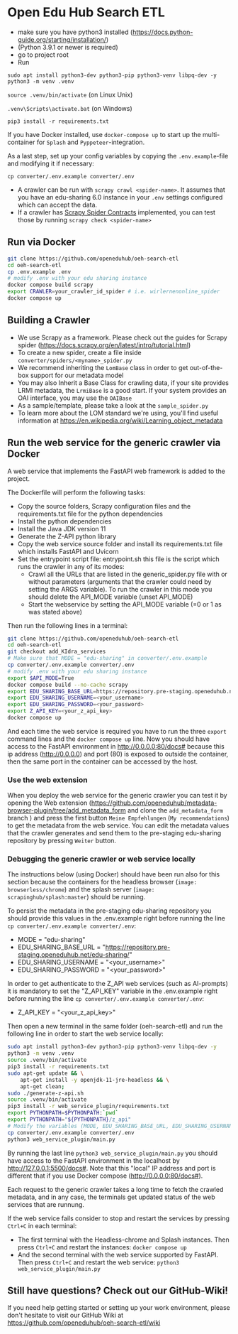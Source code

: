 # Open Edu Hub Search ETL

- make sure you have python3 installed (<https://docs.python-guide.org/starting/installation/>)
- (Python 3.9.1 or newer is required)
- go to project root
- Run
```
sudo apt install python3-dev python3-pip python3-venv libpq-dev -y
python3 -m venv .venv
```

`source .venv/bin/activate` (on Linux Unix)

`.venv\Scripts\activate.bat` (on Windows)

`pip3 install -r requirements.txt`

If you have Docker installed, use `docker-compose up` to start up the multi-container for `Splash` and `Pyppeteer`-integration. 

As a last step, set up your config variables by copying the `.env.example`-file and modifying it if necessary: 

`cp converter/.env.example converter/.env`

- A crawler can be run with `scrapy crawl <spider-name>`. It assumes that you have an edu-sharing 6.0 instance in your `.env` settings configured which can accept the data.
- If a crawler has [Scrapy Spider Contracts](https://docs.scrapy.org/en/latest/topics/contracts.html#spiders-contracts) implemented, you can test those by running `scrapy check <spider-name>`


## Run via Docker
```bash
git clone https://github.com/openeduhub/oeh-search-etl
cd oeh-search-etl
cp .env.example .env
# modify .env with your edu sharing instance
docker compose build scrapy
export CRAWLER=your_crawler_id_spider # i.e. wirlernenonline_spider
docker compose up
```

## Building a Crawler

- We use Scrapy as a framework. Please check out the guides for Scrapy spider (https://docs.scrapy.org/en/latest/intro/tutorial.html)
- To create a new spider, create a file inside `converter/spiders/<myname>_spider.py`
- We recommend inheriting the `LomBase` class in order to get out-of-the-box support for our metadata model
- You may also Inherit a Base Class for crawling data, if your site provides LRMI metadata, the `LrmiBase` is a good start. If your system provides an OAI interface, you may use the `OAIBase`
- As a sample/template, please take a look at the `sample_spider.py`
- To learn more about the LOM standard we're using, you'll find useful information at https://en.wikipedia.org/wiki/Learning_object_metadata

## Run the web service for the generic crawler via Docker

A web service that implements the FastAPI web framework is added to the project.

The Dockerfile will perform the following tasks:
- Copy the source folders, Scrapy configuration files and the requirements.txt file for the python dependencies
- Install the python dependencies
- Install the Java JDK version 11 
- Generate the Z-API python library
- Copy the web service source folder and install its requirements.txt file which installs FastAPI and Uvicorn
- Set the entrypoint script file: entrypoint.sh this file is the script which runs the crawler in any of its modes:
    - Crawl all the URLs that are listed in the generic_spider.py file with or without parameters (arguments that the crawler could need by setting the ARGS variable). To run the crawler in this mode you should delete the API_MODE variable (unset API_MODE)
    - Start the webservice by setting the API_MODE variable (=0 or 1 as was stated above)


Then run the following lines in a terminal:

```bash
git clone https://github.com/openeduhub/oeh-search-etl
cd oeh-search-etl
git checkout add_KIdra_services
# Make sure that MODE = "edu-sharing" in converter/.env.example
cp converter/.env.example converter/.env
# modify .env with your edu sharing instance
export $API_MODE=True
docker compose build --no-cache scrapy
export EDU_SHARING_BASE_URL=https://repository.pre-staging.openeduhub.net/edu-sharing/
export EDU_SHARING_USERNAME=<your_username>
export EDU_SHARING_PASSWORD=<your_password>
export Z_API_KEY=<your_z_api_key>
docker compose up
```
And each time the web service is required you have to run the three `export` command lines and the `docker compose up` line. Now you should have access to the FastAPI environment in http://0.0.0.0:80/docs# because this ip address (http://0.0.0.0) and port (80) is exposed to outside the container, then the same port in the container can be accessed by the host.

### Use the web extension

When you deploy the web service for the generic crawler you can test it by opening the Web extension (https://github.com/openeduhub/metadata-browser-plugin/tree/add_metadata_form and clone the `add_metadata_form` branch ) and press the first button `Meine Empfehlungen` (`My recommendations`) to get the metadata from the web service. You can edit the metadata values that the crawler generates and send them to the pre-staging edu-sharing repository by pressing `Weiter` button.


### Debugging the generic crawler or web service locally

The instructions below (using Docker) should have been run also for this section because the containers for the headless browser (`image: browserless/chrome`) and the splash server (`image: scrapinghub/splash:master`) should be running.

To persist the metadata in the pre-staging edu-sharing repository you should provide this values in the .env.example right before running the line `cp converter/.env.example converter/.env`:
- MODE = "edu-sharing"
- EDU_SHARING_BASE_URL = "https://repository.pre-staging.openeduhub.net/edu-sharing/"
- EDU_SHARING_USERNAME = "<your_username>"
- EDU_SHARING_PASSWORD = "<your_password>"

In order to get authenticate to the Z_API web services (such as AI-prompts) it is mandatory to set the "Z_API_KEY" variable in the .env.example right before running the line `cp converter/.env.example converter/.env`:
- Z_API_KEY = "<your_z_api_key>"

Then open a new terminal in the same folder (oeh-search-etl) and run the following line in order to start the web service locally:
```bash
sudo apt install python3-dev python3-pip python3-venv libpq-dev -y
python3 -m venv .venv
source .venv/bin/activate
pip3 install -r requirements.txt
sudo apt-get update && \
    apt-get install -y openjdk-11-jre-headless && \
    apt-get clean;
sudo ./generate-z-api.sh
source .venv/bin/activate
pip3 install -r web_service_plugin/requirements.txt
export PYTHONPATH=$PYTHONPATH:`pwd`
export PYTHONPATH="${PYTHONPATH}/z_api"
# Modify the variables (MODE, EDU_SHARING_BASE_URL, EDU_SHARING_USERNAME, EDU_SHARING_PASSWORD) in converter/.env.example as is shown above
cp converter/.env.example converter/.env
python3 web_service_plugin/main.py
```

By running the last line `python3 web_service_plugin/main.py` you should have access to the FastAPI environment in the localhost by http://127.0.0.1:5500/docs#. Note that this "local" IP address and port is different that if you use Docker compose (http://0.0.0.0:80/docs#).

Each request to the generic crawler takes a long time to fetch the crawled metadata, and in any case, the terminals get updated status of the web services that are runnung.

If the web service fails consider to stop and restart the services by pressing `Ctrl+C` in each terminal:
- The first terminal with the Headless-chrome and Splash instances. Then press `Ctrl+C` and restart the instances: `docker compose up`
- And the second terminal with the web service supported by FastAPI. Then press `Ctrl+C` and restart the web service: `python3 web_service_plugin/main.py`


## Still have questions? Check out our GitHub-Wiki!
If you need help getting started or setting up your work environment, please don't hesitate to visit our GitHub Wiki at https://github.com/openeduhub/oeh-search-etl/wiki
